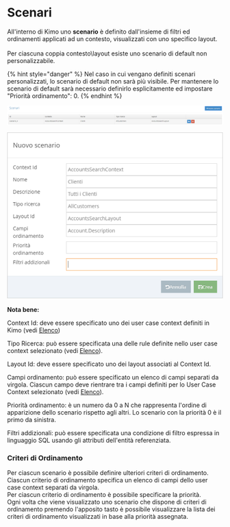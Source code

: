 # Scenari

All'interno di Kimo uno **scenario** è definito dall'insieme di filtri ed ordinamenti applicati ad un contesto, visualizzati con uno specifico layout.\
\
Per ciascuna coppia contesto\layout esiste uno scenario di default non personalizzabile.

{% hint style="danger" %}
Nel caso in cui vengano definiti scenari personalizzati, lo scenario di default non sarà più visibile. Per mantenere lo scenario di default sarà necessario definirlo esplicitamente ed impostare "Priorità ordinamento": 0.
{% endhint %}

![](<../../.gitbook/assets/image (42).png>)

![](<../../.gitbook/assets/image (24).png>)

**Nota bene:**

Context Id: deve essere specificato uno dei user case context definiti in Kimo (vedi [Elenco](layout/list/))

Tipo Ricerca: può essere specificata una delle rule definite nello user case context selezionato (vedi [Elenco](layout/list/)).

Layout Id: deve essere specificato uno dei layout associati al Context Id.

Campi ordinamento: può essere specificato un elenco di campi separati da virgola. Ciascun campo deve rientrare tra i campi definiti per lo User Case Context selezionato (vedi [Elenco](layout/list/)).

Priorità ordinamento: è un numero da 0 a N che rappresenta l'ordine di apparizione dello scenario rispetto agli altri. Lo scenario con la priorità 0 è il primo da sinistra.

Filtri addizionali: può essere specificata una condizione di filtro espressa in linguaggio SQL usando gli attributi dell'entità referenziata.

### Criteri di Ordinamento

Per ciascun scenario è possibile definire ulteriori criteri di ordinamento.\
Ciascun criterio di ordinamento specifica un elenco di campi dello user case context separati da virgola.\
Per ciascun criterio di ordinamento è possibile specificare la priorità.\
Ogni volta che viene visualizzato uno scenario che dispone di  criteri di ordinamento premendo l'apposito tasto è possibile visualizzare la lista dei criteri di ordinamento visualizzati in base alla priorità assegnata.

